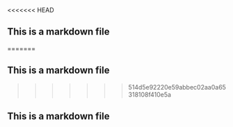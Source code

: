 <<<<<<< HEAD
## This is a markdown file
=======
## This is a markdown file
>>>>>>> 514d5e92220e59abbec02aa0a65318108f410e5a
## This is a markdown file

